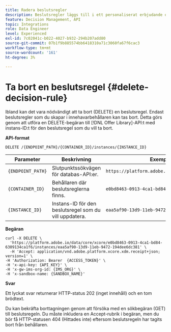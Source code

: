 ```yaml
---
title: Radera beslutsregler
description: Beslutsregler läggs till i ett personaliserat erbjudande och tillämpas på en profil för att avgöra vem som är berättigad.
feature: Decision Management, API
topic: Integrations
role: Data Engineer
level: Experienced
exl-id: 7c02041c-b022-4027-b932-294b207add80
source-git-commit: 07b1f9b885574bb6418310a71c3060fa67f6cac3
workflow-type: tm+mt
source-wordcount: '161'
ht-degree: 3%

---
```


# Ta bort en beslutsregel {#delete-decision-rule}

Ibland kan det vara nödvändigt att ta bort (DELETE) en beslutsregel. Endast beslutsregler som du skapar i innehavarbehållaren kan tas bort. Detta görs genom att utföra en DELETE-begäran till [!DNL Offer Library]-API:t med instans-ID:t för den beslutsregel som du vill ta bort.

**API-format**

```http
DELETE /{ENDPOINT_PATH}/{CONTAINER_ID}/instances/{INSTANCE_ID}
```

| Parameter | Beskrivning | Exempel |
| --------- | ----------- | ------- |
| `{ENDPOINT_PATH}` | Slutpunktssökvägen för databas-API:er. | `https://platform.adobe.io/data/core/xcore/` |
| `{CONTAINER_ID}` | Behållaren där beslutsreglerna finns. | `e0bd8463-0913-4ca1-bd84-6309134ca1f6` |
| `{INSTANCE_ID}` | Instans-ID för den beslutsregel som du vill uppdatera. | `eaa5af90-13d9-11eb-9472-194dee6dc381` |

**Begäran**

```shell
curl -X DELETE \
  'https://platform.adobe.io/data/core/xcore/e0bd8463-0913-4ca1-bd84-6309134ca1f6/instances/eaa5af90-13d9-11eb-9472-194dee6dc381' \
  -H 'Accept: application/vnd.adobe.platform.xcore.xdm.receipt+json; version=1' \
-H 'Authorization: Bearer  {ACCESS_TOKEN}' \
-H 'x-api-key: {API_KEY}' \
-H 'x-gw-ims-org-id: {IMS_ORG}' \
-H 'x-sandbox-name: {SANDBOX_NAME}'
```

**Svar**

Ett lyckat svar returnerar HTTP-status 202 (inget innehåll) och en tom brödtext.

Du kan bekräfta borttagningen genom att försöka med en sökbegäran (GET) till beslutsregeln. Du måste inkludera en Accept-rubrik i begäran, men du bör få HTTP-statusen 404 (Hittades inte) eftersom beslutsregeln har tagits bort från behållaren.
